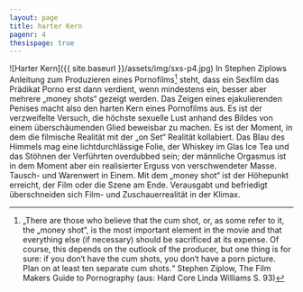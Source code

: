 ```yaml
---
layout: page
title: harter Kern
pagenr: 4
thesispage: true
---
```

![Harter Kern]({{ site.baseurl }}/assets/img/sxs-p4.jpg)
In Stephen Ziplows Anleitung zum Produzieren eines Pornofilms[^2] steht, dass ein Sexfilm das Prädikat Porno erst dann verdient, wenn mindestens ein, besser aber mehrere „money shots“ gezeigt werden. Das Zeigen eines ejakulierenden Penises macht also den harten Kern eines Pornofilms aus. Es ist der verzweifelte Versuch, die höchste sexuelle Lust anhand des Bildes von einem überschäumenden Glied beweisbar zu machen. Es ist der Moment, in dem die filmische Realität mit der „on Set“ Realität kollabiert. Das Blau des Himmels mag eine lichtdurchlässige Folie, der Whiskey im Glas Ice Tea und das Stöhnen der Verführten overdubbed sein; der männliche Orgasmus ist in dem Moment aber ein realisierter Erguss von verschwendeter Masse. Tausch- und Warenwert in Einem. Mit dem „money shot“ ist der Höhepunkt erreicht, der Film oder die Szene am Ende. Verausgabt und befriedigt überschneiden sich Film- und Zuschauerrealität in der Klimax.

[^2]:
    „There are those who believe that the cum shot, or, as some refer to it, the „money shot“, is the most important element in the movie and that everything else (if necessary) should be sacrificed at its expense. Of course, this depends on the outlook of the producer, but one thing is for sure: if you don‘t have the cum shots, you don‘t have a porn picture. Plan on at least ten separate cum shots.“ Stephen Ziplow, The Film Makers Guide to Pornography (aus: Hard Core Linda Williams S. 93)
